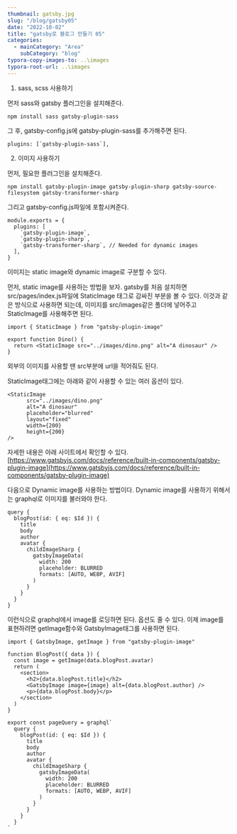 ```yaml
---
thumbnail: gatsby.jpg
slug: "/blog/gatsby05"
date: "2022-10-02"
title: "gatsby로 블로그 만들기 05"
categories:
  - mainCategory: "Area"
    subCategory: "blog"
typora-copy-images-to: ..\images
typora-root-url: ..\images
---
```


1. sass, scss 사용하기

먼저 sass와 gatsby 플러그인을 설치해준다.

```
npm install sass gatsby-plugin-sass
```

그 후, gatsby-config.js에 gatsby-plugin-sass를 추가해주면 된다.

```
plugins: [`gatsby-plugin-sass`],
```

2. 이미지 사용하기

먼저, 필요한 플러그인을 설치해준다.

```
npm install gatsby-plugin-image gatsby-plugin-sharp gatsby-source-filesystem gatsby-transformer-sharp
```

그리고 gatsby-config.js파일에 포함시켜준다.

```
module.exports = {
  plugins: [
    `gatsby-plugin-image`,
    `gatsby-plugin-sharp`,
    `gatsby-transformer-sharp`, // Needed for dynamic images
  ],
}
```

이미지는 static image와 dynamic image로 구분할 수 있다.

먼저, static image를 사용하는 방법을 보자.
gatsby를 처음 설치하면 src/pages/index.js파일에 StaticImage 태그로 감싸진 부분을 볼 수 있다.
이것과 같은 방식으로 사용하면 되는데, 이미지를 src/images같은 폴더에 넣어주고 StaticImage를 사용해주면 된다.

```
import { StaticImage } from "gatsby-plugin-image"

export function Dino() {
  return <StaticImage src="../images/dino.png" alt="A dinosaur" />
}
```

외부의 이미지를 사용할 땐 src부분에 url을 적어줘도 된다.

StaticImage태그에는 아래와 같이 사용할 수 있는 여러 옵션이 있다.

```
<StaticImage
      src="../images/dino.png"
      alt="A dinosaur"
      placeholder="blurred"
      layout="fixed"
      width={200}
      height={200}
/>
```

자세한 내용은 아래 사이트에서 확인할 수 있다.
[https://www.gatsbyjs.com/docs/reference/built-in-components/gatsby-plugin-image](https://www.gatsbyjs.com/docs/reference/built-in-components/gatsby-plugin-image)

다음으로 Dynamic image를 사용하는 방법이다.
Dynamic image를 사용하기 위해서는 graphql로 이미지를 불러와야 한다.

```
query {
  blogPost(id: { eq: $Id }) {
    title
    body
    author
    avatar {
      childImageSharp {
        gatsbyImageData(
          width: 200
          placeholder: BLURRED
          formats: [AUTO, WEBP, AVIF]
        )
      }
    }
  }
}
```

이런식으로 graphql에서 image를 로딩하면 된다. 옵션도 줄 수 있다.
이제 image를 표현하려면 getImage함수와 GatsbyImage태그를 사용하면 된다.

```\import { graphql } from "gatsby"
import { GatsbyImage, getImage } from "gatsby-plugin-image"

function BlogPost({ data }) {
  const image = getImage(data.blogPost.avatar)
  return (
    <section>
      <h2>{data.blogPost.title}</h2>
      <GatsbyImage image={image} alt={data.blogPost.author} />
      <p>{data.blogPost.body}</p>
    </section>
  )
}

export const pageQuery = graphql`
  query {
    blogPost(id: { eq: $Id }) {
      title
      body
      author
      avatar {
        childImageSharp {
          gatsbyImageData(
            width: 200
            placeholder: BLURRED
            formats: [AUTO, WEBP, AVIF]
          )
        }
      }
    }
  }
`
```
